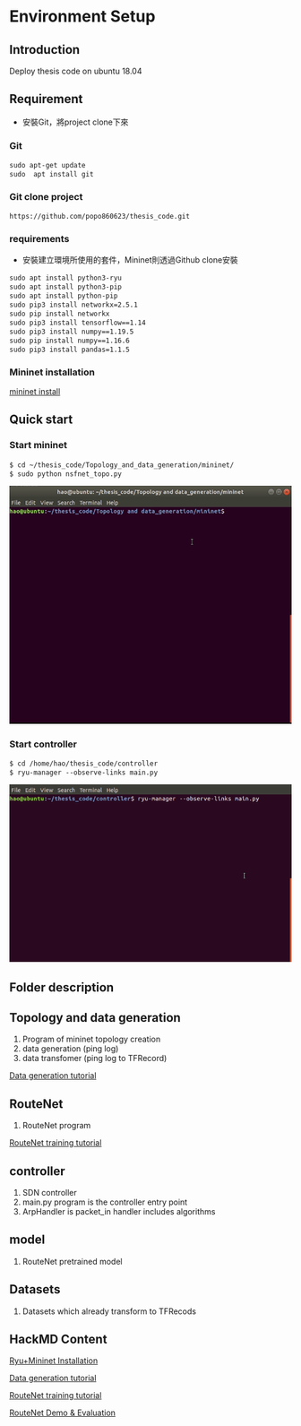 # Environment Setup
## Introduction
Deploy thesis code on ubuntu 18.04

## Requirement
* 安裝Git，將project clone下來
### Git
```
sudo apt-get update
sudo  apt install git
```
### Git clone project
```
https://github.com/popo860623/thesis_code.git
```

### requirements
* 安裝建立環境所使用的套件，Mininet則透過Github clone安裝
```
sudo apt install python3-ryu
sudo apt install python3-pip
sudo apt install python-pip
sudo pip3 install networkx=2.5.1
sudo pip install networkx
sudo pip3 install tensorflow==1.14
sudo pip3 install numpy==1.19.5
sudo pip install numpy==1.16.6
sudo pip3 install pandas=1.1.5
```
### Mininet installation
[mininet install](https://hackmd.io/3N2L8HzzQhKqw6hXQDZhcg?view)

## Quick start
### Start mininet
```=shell
$ cd ~/thesis_code/Topology_and_data_generation/mininet/
$ sudo python nsfnet_topo.py
```
![](https://github.com/popo860623/thesis_code/blob/main/doc/start%20mn.gif?raw=true)

### Start controller
```shell=
$ cd /home/hao/thesis_code/controller
$ ryu-manager --observe-links main.py
```
![](https://github.com/popo860623/thesis_code/blob/main/doc/start%20controller.gif?raw=true)



## Folder description
## Topology and data generation
1. Program of mininet topology creation
2. data generation (ping log)
3. data transfomer (ping log to TFRecord)

[Data generation tutorial](https://github.com/popo860623/thesis_code/tree/main/Topology%20and%20data_generation)

## RouteNet
1. RouteNet program

[RouteNet training tutorial](https://github.com/popo860623/thesis_code/tree/main/RouteNet)
## controller
1. SDN controller
1. main.py program is the controller entry point
2. ArpHandler is packet_in handler includes algorithms

## model
1. RouteNet pretrained model

## Datasets
1. Datasets which already transform to TFRecods


## HackMD Content
[Ryu+Mininet Installation](https://hackmd.io/3N2L8HzzQhKqw6hXQDZhcg?view)

[Data generation tutorial](https://github.com/popo860623/thesis_code/tree/main/Topology%20and%20data_generation)

[RouteNet training tutorial](https://github.com/popo860623/thesis_code/tree/main/RouteNet)


[RouteNet Demo & Evaluation](https://hackmd.io/SvDHWK8zQmagns5XAhT6DQ?view)




